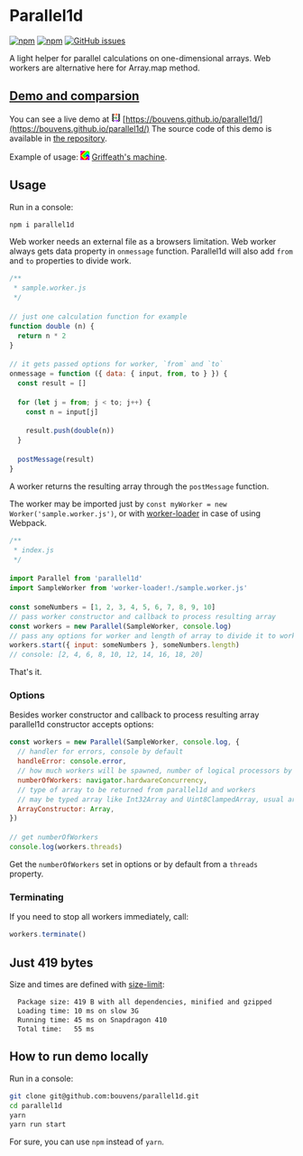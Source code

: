 # Parallel1d
[![npm][npm-badge]][npm] [![npm][npm-dt-badge]][npm] [![GitHub issues][issues-badge]][issues]

A light helper for parallel calculations on one-dimensional arrays. Web workers are alternative here for Array.map method.

## [Demo and comparsion](https://bouvens.github.io/parallel1d/)

You can see a live demo at <img src="https://raw.githubusercontent.com/bouvens/parallel1d/master/demo/favicon.png" width=16 height=16> [https://bouvens.github.io/parallel1d/](https://bouvens.github.io/parallel1d/)
The source code of this demo is available in [the repository](https://github.com/bouvens/parallel1d/tree/master/demo).

Example of usage: <img src="https://raw.githubusercontent.com/bouvens/griffeath-machine/4e27f6f5df4c6cc77c96ab2e3545cbdc1da0a433/img/favicon.png" width=16 height=16> [Griffeath's machine](https://bouvens.github.io/griffeath-machine/#/workers).

## Usage

Run in a console:
```bash
npm i parallel1d
```

Web worker needs an external file as a browsers limitation. Web worker always gets data property in `onmessage` function. Parallel1d will also add `from` and `to` properties to divide work.
```javascript
/**
 * sample.worker.js
 */

// just one calculation function for example
function double (n) {
  return n * 2
}

// it gets passed options for worker, `from` and `to`
onmessage = function ({ data: { input, from, to } }) {
  const result = []

  for (let j = from; j < to; j++) {
    const n = input[j]

    result.push(double(n))
  }

  postMessage(result)
}
```

A worker returns the resulting array through the `postMessage` function.

The worker may be imported just by `const myWorker = new Worker('sample.worker.js')`, or with [worker-loader](https://www.npmjs.com/package/worker-loader) in case of using Webpack.

```javascript
/**
 * index.js
 */

import Parallel from 'parallel1d'
import SampleWorker from 'worker-loader!./sample.worker.js'

const someNumbers = [1, 2, 3, 4, 5, 6, 7, 8, 9, 10]
// pass worker constructor and callback to process resulting array
const workers = new Parallel(SampleWorker, console.log)
// pass any options for worker and length of array to divide it to workers
workers.start({ input: someNumbers }, someNumbers.length)
// console: [2, 4, 6, 8, 10, 12, 14, 16, 18, 20]
```

That's it.

### Options

Besides worker constructor and callback to process resulting array parallel1d constructor accepts options:
```javascript
const workers = new Parallel(SampleWorker, console.log, {
  // handler for errors, console by default
  handleError: console.error,
  // how much workers will be spawned, number of logical processors by default
  numberOfWorkers: navigator.hardwareConcurrency,
  // type of array to be returned from parallel1d and workers
  // may be typed array like Int32Array and Uint8ClampedArray, usual array by default
  ArrayConstructor: Array,
})

// get numberOfWorkers
console.log(workers.threads)
```
Get the `numberOfWorkers` set in options or by default from a `threads` property.

### Terminating
If you need to stop all workers immediately, call:
```javascript
workers.terminate()
```

## Just 419 bytes

Size and times are defined with [size-limit](https://www.npmjs.com/package/size-limit):
```
  Package size: 419 B with all dependencies, minified and gzipped
  Loading time: 10 ms on slow 3G
  Running time: 45 ms on Snapdragon 410
  Total time:   55 ms
```

## How to run demo locally

Run in a console:
```bash
git clone git@github.com:bouvens/parallel1d.git
cd parallel1d
yarn
yarn run start
```

For sure, you can use `npm` instead of `yarn`.

[npm-badge]: https://img.shields.io/npm/v/parallel1d.png?style=flat-square
[npm]: https://www.npmjs.com/package/parallel1d

[npm-dt-badge]: https://img.shields.io/npm/dt/parallel1d.png?style=flat-square

[issues-badge]: https://img.shields.io/github/issues/bouvens/parallel1d.svg?style=flat-square
[issues]: https://github.com/bouvens/parallel1d/issues
